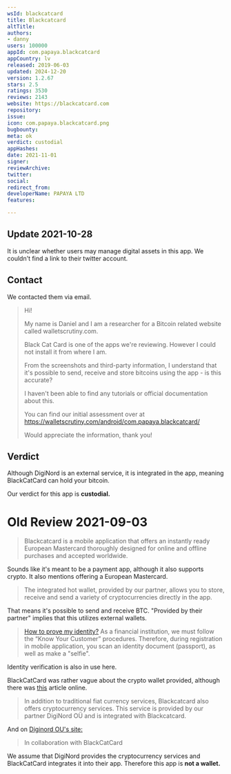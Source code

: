 ```yaml
---
wsId: blackcatcard
title: Blackcatcard
altTitle: 
authors:
- danny
users: 100000
appId: com.papaya.blackcatcard
appCountry: lv
released: 2019-06-03
updated: 2024-12-20
version: 1.2.67
stars: 2.5
ratings: 3530
reviews: 2143
website: https://blackcatcard.com
repository: 
issue: 
icon: com.papaya.blackcatcard.png
bugbounty: 
meta: ok
verdict: custodial
appHashes: 
date: 2021-11-01
signer: 
reviewArchive: 
twitter: 
social: 
redirect_from: 
developerName: PAPAYA LTD
features: 

---
```


## Update 2021-10-28

It is unclear whether users may manage digital assets in this app. We couldn't find a link to their twitter account.

## Contact

We contacted them via email.

> Hi!
>
> My name is Daniel and I am a researcher for a Bitcoin related website called walletscrutiny.com.
>
> Black Cat Card is one of the apps we're reviewing. However I could not install it from where I am.
>
> From the screenshots and third-party information, I understand that it's possible to send, receive and store bitcoins using the app - is this accurate?
>
> I haven't been able to find any tutorials or official documentation about this.
>
> You can find our initial assessment over at https://walletscrutiny.com/android/com.papaya.blackcatcard/
>
> Would appreciate the information, thank you!

## Verdict 

Although DigiNord is an external service, it is integrated in the app, meaning BlackCatCard can hold your bitcoin. 

Our verdict for this app is **custodial.**


# Old Review  2021-09-03

> Blackcatcard is a mobile application that offers an instantly ready European Mastercard thoroughly designed for online and offline purchases and accepted worldwide.

Sounds like it's meant to be a payment app, although it also supports crypto. It also mentions offering a European Mastercard.

> The integrated hot wallet, provided by our partner, allows you to store, receive and send a variety of cryptocurrencies directly in the app.

That means it's possible to send and receive BTC. "Provided by their partner" implies that this utilizes external wallets.  

> [How to prove my identity?](https://blackcatcard.com/en/legal/faq.html) As a financial institution, we must follow the “Know Your Customer” procedures. Therefore, during registration in mobile application, you scan an identity document (passport), as well as make a "selfie".

Identity verification is also in use here.

BlackCatCard was rather vague about the crypto wallet provided, although there was [this](https://globalfintechseries.com/banking/digital-payments/blackcatcard-a-global-provider-of-money-management-services-enters-the-european-market/) article online.

> In addition to traditional fiat currency services, Blackcatcard also offers cryptocurrency services. This service is provided by our partner DigiNord OÜ and is integrated with Blackcatcard.

And on [Diginord OU's site:](https://diginord.eu/)

> In collaboration with BlackCatCard

We assume that DigiNord provides the cryptocurrency services and BlackCatCard integrates it into their app. Therefore this app is **not a wallet.**
